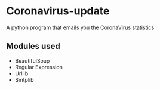 # Coronavirus-update
A python program that emails you the CoronaVirus statistics
<br>
## Modules used
* BeautifulSoup
* Regular Expression
* Urllib
* Smtplib
